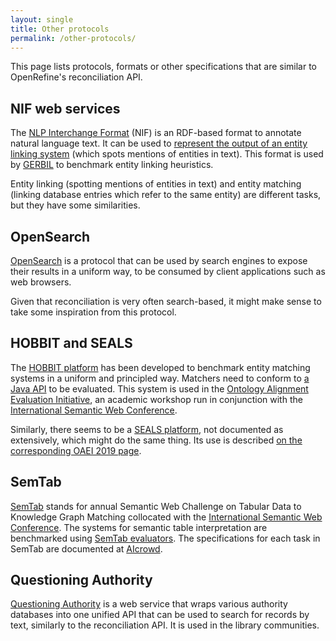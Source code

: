 ```yaml
---
layout: single
title: Other protocols
permalink: /other-protocols/
---
```


This page lists protocols, formats or other specifications that are
similar to OpenRefine's reconciliation API.

## NIF web services

The [NLP Interchange Format](https://persistence.uni-leipzig.org/nlp2rdf/) (NIF)
is an RDF-based format to annotate natural language text. It can be used
to [represent the output of an entity linking system](https://github.com/dice-group/gerbil/wiki/NIF) (which spots mentions of entities
in text). This format is used by [GERBIL](http://gerbil.aksw.org/gerbil/) to benchmark
entity linking heuristics.

Entity linking (spotting mentions of entities in text) and entity matching (linking database entries which refer to the same entity) are different tasks, but they have some similarities.

## OpenSearch

[OpenSearch](http://www.opensearch.org/Home) is a protocol that can be used
by search engines to expose their results in a uniform way, to be consumed
by client applications such as web browsers.

Given that reconciliation is very often search-based, it might make sense to
take some inspiration from this protocol.

## HOBBIT and SEALS

The [HOBBIT platform](https://hobbit-project.github.io/index.html) has been developed
to benchmark entity matching systems in a uniform and principled way.
Matchers need to conform to [a Java API](https://hobbit-project.github.io/system_integration.html) to be evaluated. This system is used in the [Ontology Alignment Evaluation Initiative](http://oaei.ontologymatching.org/), an academic workshop run in
conjunction with the [International Semantic Web Conference](http://www.semanticweb.org/).

Similarly, there seems to be a [SEALS platform](https://github.com/DanFaria/OAEI_SealsClient), not documented as extensively, which might do the same thing. Its use is described [on the corresponding OAEI 2019
page](http://oaei.ontologymatching.org/2019/seals/index.html).

## SemTab

[SemTab](https://www.cs.ox.ac.uk/isg/challenges/sem-tab) stands for annual Semantic Web Challenge on Tabular Data to Knowledge Graph Matching collocated with the [International Semantic Web Conference](http://www.semanticweb.org). The systems for semantic table interpretation are benchmarked using [SemTab evaluators](https://github.com/sem-tab-challenge/aicrowd-evaluator). The specifications for each task in SemTab are documented at [AIcrowd](https://www.aicrowd.com/organizers/tabular-data-to-knowledge-graph-matching).

## Questioning Authority

[Questioning Authority](https://github.com/samvera/questioning_authority) is a web service that wraps various authority databases into one unified API that can be used to search for records by text, similarly to the reconciliation API. It is used in the library communities.
